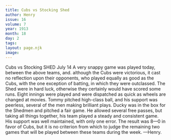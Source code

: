 ```yaml
---
title: Cubs vs Stocking Shed
author: Henry
issue: 16
volume: 7
year: 1913
month: 18
day: 2
tags:
layout: page.njk
image:
---
```

Cubs vs Stocking SHED July 14 A very snappy game was played today, between the above teams, and. although the Cubs were victorious, it cast no reflection upon their opponents, who played equally as good as the Cubs, with the one exception of batting, in which they were outclassed. The Shed were in hard luck, otherwise they certainly would have scored some runs. Eight innings were played and were dispatched as quick as wheels are changed at movies. Tommy pitched high-class ball, and his support was peerless, several of the men making brilliant plays. Ducky was in the box for the Shedmen and pitched a fair game. He allowed several free passes, but taking all things together, his team played a steady and consistent game. His support was well maintained, with only one error. The result was 8—0 in favor of Cubs, but it is no criterion from which to judge the remaining two games that will be played between these teams during the week. —Henry. 
